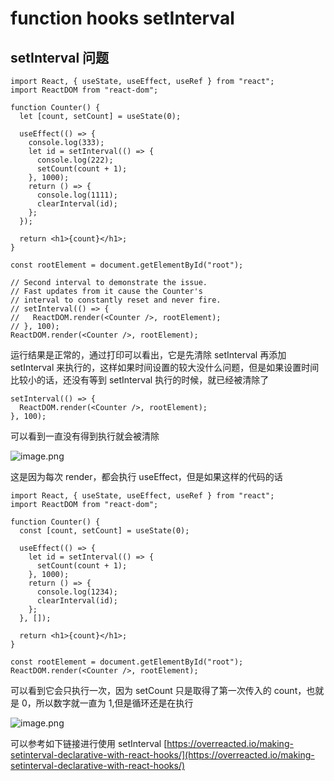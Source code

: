 # function hooks setInterval

## setInterval 问题

```text
import React, { useState, useEffect, useRef } from "react";
import ReactDOM from "react-dom";

function Counter() {
  let [count, setCount] = useState(0);

  useEffect(() => {
    console.log(333);
    let id = setInterval(() => {
      console.log(222);
      setCount(count + 1);
    }, 1000);
    return () => {
      console.log(1111);
      clearInterval(id);
    };
  });

  return <h1>{count}</h1>;
}

const rootElement = document.getElementById("root");

// Second interval to demonstrate the issue.
// Fast updates from it cause the Counter's
// interval to constantly reset and never fire.
// setInterval(() => {
//   ReactDOM.render(<Counter />, rootElement);
// }, 100);
ReactDOM.render(<Counter />, rootElement);
```

运行结果是正常的，通过打印可以看出，它是先清除 setInterval 再添加 setInterval 来执行的，这样如果时间设置的较大没什么问题，但是如果设置时间比较小的话，还没有等到 setInterval 执行的时候，就已经被清除了

```text
setInterval(() => {
  ReactDOM.render(<Counter />, rootElement);
}, 100);
```

可以看到一直没有得到执行就会被清除

![image.png](https://upload-images.jianshu.io/upload_images/4432476-6f43a26ab98fb712.png?imageMogr2/auto-orient/strip%7CimageView2/2/w/1240)

这是因为每次 render，都会执行 useEffect，但是如果这样的代码的话

```text
import React, { useState, useEffect, useRef } from "react";
import ReactDOM from "react-dom";

function Counter() {
  const [count, setCount] = useState(0);

  useEffect(() => {
    let id = setInterval(() => {
      setCount(count + 1);
    }, 1000);
    return () => {
      console.log(1234);
      clearInterval(id);
    };
  }, []);

  return <h1>{count}</h1>;
}

const rootElement = document.getElementById("root");
ReactDOM.render(<Counter />, rootElement);
```

可以看到它会只执行一次，因为 setCount 只是取得了第一次传入的 count，也就是 0，所以数字就一直为 1,但是循环还是在执行

![image.png](https://upload-images.jianshu.io/upload_images/4432476-69c67ef5478b6c6e.png?imageMogr2/auto-orient/strip%7CimageView2/2/w/1240)

可以参考如下链接进行使用 setInterval [https://overreacted.io/making-setinterval-declarative-with-react-hooks/](https://overreacted.io/making-setinterval-declarative-with-react-hooks/)

